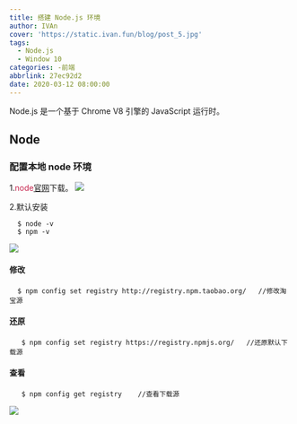 ```yaml
---
title: 搭建 Node.js 环境
author: IVAn
cover: 'https://static.ivan.fun/blog/post_5.jpg'
tags:
  - Node.js
  - Window 10
categories: -前端
abbrlink: 27ec92d2
date: 2020-03-12 08:00:00
---
```


Node.js 是一个基于 Chrome V8 引擎的 JavaScript 运行时。 

## Node

### 配置本地 node 环境
  1.<font color=#c7254e>node</font>[官网](https://nodejs.org/en/ "官网")下载。
 ![](https://static.ivan.fun/blog/node.js1.jpg)

  2.默认安装
``` 
  $ node -v
  $ npm -v
```
  ![](https://static.ivan.fun/blog/node.js2.jpg)

#### 修改
``` 
  $ npm config set registry http://registry.npm.taobao.org/   //修改淘宝源
```
#### 还原
``` 
   $ npm config set registry https://registry.npmjs.org/   //还原默认下载源
```

#### 查看
``` 
   $ npm config get registry    //查看下载源
```
 ![](https://static.ivan.fun/blog/node.js3.jpg)
